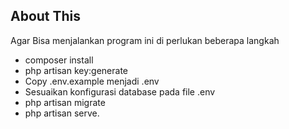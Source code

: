 ## About This

Agar Bisa menjalankan program ini di perlukan beberapa langkah

-   composer install
-   php artisan key:generate
-   Copy .env.example menjadi .env
-   Sesuaikan konfigurasi database pada file .env
-   php artisan migrate
-   php artisan serve.

